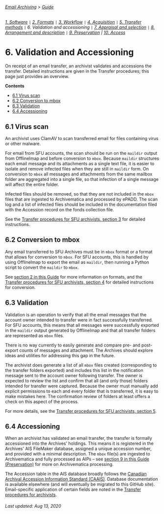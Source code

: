 ###### [Email Archiving](../README.md) > [Guide](./00-introduction.md)
###### [1. Software](./01-software.md) `|` [2. Formats](./02-formats.md) `|` [3. Workflow](./03-workflow.md) `|` [4. Acquisition](./04-acquisition.md) `|` [5. Transfer methods](./05-transfer-methods.md) `|` 6. Validation and accessioning `|` [7. Appraisal and selection](./07-appraisal-selection.md) `|` [8. Arrangement and description](./08-arrangement-description.md) `|` [9. Preservation](./09-preservation.md) | [10. Access](./10-access.md)

# 6. Validation and Accessioning
On receipt of an email transfer, an archivist validates and accessions the transfer. Detailed instructions are given in the Transfer procedures; this page just provides an overview.

**Contents**
- [6.1 Virus scan](#61-virus-scan)
- [6.2 Conversion to mbox](#62-conversion-to-mbox)
- [6.3 Validation](#63-validation)
- [6.4 Accessioning](#64-accessioning)

## 6.1 Virus scan
An archivist uses ClamAV to scan transferred email for files containing virus or other malware.

For email from SFU accounts, the scan should be run on the `maildir` output from OfflineImap and before conversion to `mbox`. Because `maildir` structures each email message and its attachments as a single text file, it is easier to isolate and remove infected files when they are still in `maildir` form. On conversion to `mbox` all messages and attachments from the same mailbox folder are aggregated into a single file, so that infection of a single message will affect the entire folder.

Infected files should be removed, so that they are not included in the `mbox` files that are ingested to Archivematica and processed by ePADD. The scan log and a list of infected files should be included in the documentation filed with the Accession record on the fonds collection file.

See the [Transfer procedures for SFU archivists, section 3](../transfer-procedures/archives/03-virus-scan.md) for detailed instructions.

## 6.2 Conversion to mbox
Any email transferred to SFU Archives must be in `mbox` format or a format that allows for conversion to `mbox`. For SFU accounts, this is handled by using OfflineImap to export the email as `maildir`, then running a Python script to convert the `maildir` to `mbox`.

See [section 2 in this Guide](./02-formats.md) for more information on formats, and the [Transfer procedures for SFU archivists, section 4](../transfer-procedures/archives/04-convert-to-mbox.md) for detailed instructions for conversion.

## 6.3 Validation
Validation is an operation to verify that all the email messages that the account owner intended to transfer were in fact successfully transferred. For SFU accounts, this means that all messages were successfully exported in the `maildir` output generated by OfflineImap and that all transfer folders are represented as `mbox` files.

There is no way currently to easily generate and compare pre- and post-export counts of messages and attachment. The Archives should explore ideas and utilities for addressing this gap in the future.

The archivist does generate a list of all `mbox` files created (corresponding to the transfer folders exported) and includes this list in the notification message sent to the account owner following transfer. The owner is expected to review the list and confirm that all (and only those) folders intended for transfer were captured. Because the owner must manually add explicit permissions to each and every folder that is transferred, it is easy to make mistakes here. The confirmation review of folders at least offers a check on this aspect of the process.

For more details, see the [Transfer procedures for SFU archivists, section 5](../transfer-procedures/archives/05-validate-transfer.md).

## 6.4 Accessioning
When an archivist has validated an email transfer, the transfer is formally accessioned into the Archives' holdings. This means it is registered in the Archives' AIS FileMaker database, assigned a unique accession number, and provided with a minimal description. The `mbox` file(s) are ingested to Archivematica and fully processed as AIPs – see [section 9 in this Guide (Preservation)](./09-preservation.md) for more on Archivematica processing.

The Accession table in the AIS database broadly follows the [Canadian Archival Accession Information Standard (CAAIS)](http://archivescanada.ca/CWG_AccessionStandard). Database documentation is available elsewhere (and will eventually be migrated to this GitHub site). Email-specific application of certain fields are noted in the [Transfer procedures for archivists](../transfer-procedures/archives/00-introduction.md).

###### Last updated: Aug 13, 2020
